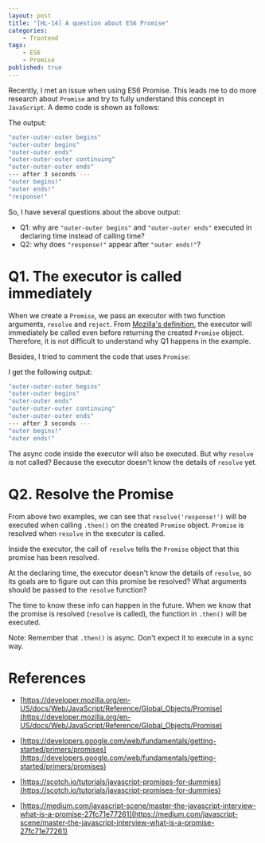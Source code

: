 ```yaml
---
layout: post
title: "[HL-14] A question about ES6 Promise"
categories: 
    - frontend
tags: 
    - ES6
    - Promise
published: true
---
```


Recently, I met an issue when using ES6 Promise. This leads me to do more research about `Promise` and try to fully understand this concept in `JavaScript`. A demo code is shown as follows: 

<script async src="//jsfiddle.net/hengfengli/p9xr0j3z/11/embed/js/"></script>

The output: 

```sh
"outer-outer-outer begins"
"outer-outer begins"
"outer-outer ends"
"outer-outer-outer continuing"
"outer-outer-outer ends"
--- after 3 seconds ---
"outer begins!"
"outer ends!"
"response!"
```

So, I have several questions about the above output: 

* Q1: why are `"outer-outer begins"` and `"outer-outer ends"` executed in declaring time instead of calling time? 
* Q2: why does `"response!"` appear after `"outer ends!"`? 

# Q1. The executor is called immediately

When we create a `Promise`, we pass an executor with two function arguments, `resolve` and `reject`. From [Mozilla's definition](https://developer.mozilla.org/en-US/docs/Web/JavaScript/Reference/Global_Objects/Promise), the executor will immediately be called even before returning the created `Promise` object. Therefore, it is not difficult to understand why Q1 happens in the example. 

Besides, I tried to comment the code that uses `Promise`: 

<script async src="//jsfiddle.net/hengfengli/p9xr0j3z/12/embed/"></script>

I get the following output: 

```sh
"outer-outer-outer begins"
"outer-outer begins"
"outer-outer ends"
"outer-outer-outer continuing"
"outer-outer-outer ends"
--- after 3 seconds ---
"outer begins!"
"outer ends!"
```

The async code inside the executor will also be executed. But why `resolve` is not called? Because the executor doesn't know the details of `resolve` yet. 

# Q2. Resolve the Promise

From above two examples, we can see that `resolve('response!')` will be executed when calling `.then()` on the created `Promise` object. `Promise` is resolved when `resolve` in the executor is called. 

Inside the executor, the call of `resolve` tells the `Promise` object that this promise has been resolved. 

At the declaring time, the executor doesn't know the details of `resolve`, so its goals are to figure out can this promise be resolved? What arguments should be passed to the `resolve` function? 

The time to know these info can happen in the future. When we know that the promise is resolved (`resolve` is called), the function in `.then()` will be executed. 

Note: Remember that `.then()` is async. Don't expect it to execute in a sync way. 

# References

* [https://developer.mozilla.org/en-US/docs/Web/JavaScript/Reference/Global_Objects/Promise](https://developer.mozilla.org/en-US/docs/Web/JavaScript/Reference/Global_Objects/Promise)
* [https://developers.google.com/web/fundamentals/getting-started/primers/promises](https://developers.google.com/web/fundamentals/getting-started/primers/promises)
* [https://scotch.io/tutorials/javascript-promises-for-dummies](https://scotch.io/tutorials/javascript-promises-for-dummies)

* [https://medium.com/javascript-scene/master-the-javascript-interview-what-is-a-promise-27fc71e77261](https://medium.com/javascript-scene/master-the-javascript-interview-what-is-a-promise-27fc71e77261)